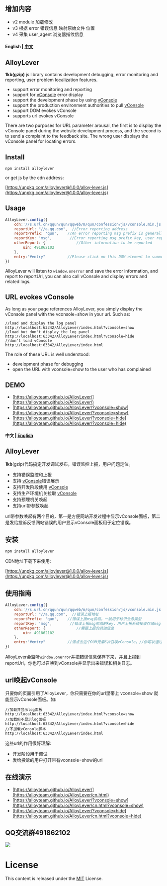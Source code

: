 ﻿## 增加内容
* v2 module 加载修改
* v3 根据 error 错误信息 映射原始文件 位置
* v4 采集 user_agent 浏览器指纹信息

#### English | [﻿中文](https://github.com/AlloyTeam/AlloyLever#中文--english)

## AlloyLever

**1kb(gzip)** js library contains development debugging, error monitoring and reporting, user problem localization features.

* support error monitoring and reporting
* support for [vConsole](https://github.com/WechatFE/vConsole) error display
* support the development phase by using [vConsole](https://github.com/WechatFE/vConsole)
* support the production environment authorities to pull [vConsole](https://github.com/WechatFE/vConsole)
* support DOM evokes vConsole
* supports url evokes vConsole

There are two purposes for URL parameter arousal, the first is to display the vConsole panel during the website development process, and the second is to send a complaint to the feedback site. The wrong user displays the vConsole panel for locating errors.

## Install

```
npm install alloylever
```

or get js by the cdn address:

[https://unpkg.com/alloylever@1.0.0/alloy-lever.js](https://unpkg.com/alloylever@1.0.0/alloy-lever.js)

## Usage

```js
AlloyLever.config({
    cdn:'//s.url.cn/qqun/qun/qqweb/m/qun/confession/js/vconsole.min.js',  //vconsole CDN address
    reportUrl: "//a.qq.com",  //Error reporting address
    reportPrefix: 'qun',    //An error reporting msg prefix is generally used to differentiate business types
    reportKey: 'msg',        //Error reporting msg prefix key, user reporting system receives storage msg
    otherReport: {              //Other information to be reported
        uin: 491862102
    },
    entry:"#entry"          //Please click on this DOM element to summon vConsole 6 times. You can use AlloyLever.entry('#entry2') add more entry
})
```

AlloyLever will listen to `window.onerror` and save the error information, and report to reportUrl, you can also call vConsole and display errors and related logs.

## URL evokes vConsole

As long as your page references AlloyLever, you simply display the vConsole panel with the vconsole=show in your url. Such as:

```
//load and display the log panel
http://localhost:63342/AlloyLever/index.html?vconsole=show
//load but don't display the log panel
http://localhost:63342/AlloyLever/index.html?vconsole=hide
//don't load vConsole
http://localhost:63342/AlloyLever/index.html
```

The role of these URL is well understood:

* development phase for debugging
* open the URL with vconsole=show to the user who has complained

## DEMO

* [https://alloyteam.github.io/AlloyLever/](https://alloyteam.github.io/AlloyLever/)
* [https://alloyteam.github.io/AlloyLever/?vconsole=show](https://alloyteam.github.io/AlloyLever/?vconsole=show)
* [https://alloyteam.github.io/AlloyLever/?vconsole=hide](https://alloyteam.github.io/AlloyLever/?vconsole=hide)

#### 中文 | [English](https://github.com/AlloyTeam/AlloyLever#english--中文)

## AlloyLever

**1kb**(gzip)代码搞定开发调试发布，错误监控上报，用户问题定位。

* 支持错误监控和上报
* 支持 [vConsole](https://github.com/WechatFE/vConsole)错误展示
* 支持开发阶段使用 [vConsole](https://github.com/WechatFE/vConsole)
* 支持生产环境机关拉取 [vConsole](https://github.com/WechatFE/vConsole)
* 支持预埋机关唤起
* 支持url带参数唤起

url带参数唤起有两个目的，第一是方便网站开发过程中显示vConsole面板，第二是发给投诉反馈网站错误的用户显示vConsole面板用于定位错误。

## 安装

```
npm install alloylever
```

CDN地址下载下来使用:

[https://unpkg.com/alloylever@1.0.0/alloy-lever.js](https://unpkg.com/alloylever@1.0.0/alloy-lever.js)

## 使用指南

```js
AlloyLever.config({
    cdn:'//s.url.cn/qqun/qun/qqweb/m/qun/confession/js/vconsole.min.js',  //vconsole的CDN地址
    reportUrl: "//a.qq.com",  //错误上报地址
    reportPrefix: 'qun',    //错误上报msg前缀，一般用于标识业务类型
    reportKey: 'msg',        //错误上报msg前缀的key，用户上报系统接收存储msg
    otherReport: {              //需要上报的其他信息
        uin: 491862102
    },
    entry:"#entry"          //请点击这个DOM元素6次召唤vConsole。//你可以通过AlloyLever.entry('#entry2')设置多个机关入口召唤神龙
})
```

AlloyLever会监听`window.onerror`并把错误信息保存下来，并且上报到reportUrl，你也可以召唤到vConsole并显示出来错误和相关日志。

## url唤起vConsole

只要你的页面引用了AlloyLever，你只需要在你的url里带上 vconsole=show 就能显示vConsole面板。如:

```
//加载并显示log面板
http://localhost:63342/AlloyLever/index.html?vconsole=show
//加载但不显示log面板
http://localhost:63342/AlloyLever/index.html?vconsole=hide
//不加载vConsole脚本
http://localhost:63342/AlloyLever/index.html
```

这些url的作用很好理解:

* 开发阶段用于调试
* 发给投诉的用户打开带有vconsole=show的url

## 在线演示

* [https://alloyteam.github.io/AlloyLever/](https://alloyteam.github.io/AlloyLever/cn.html)
* [https://alloyteam.github.io/AlloyLever/?vconsole=show](https://alloyteam.github.io/AlloyLever/cn.html?vconsole=show)
* [https://alloyteam.github.io/AlloyLever/?vconsole=hide](https://alloyteam.github.io/AlloyLever/cn.html?vconsole=hide)

## QQ交流群491862102

![](http://images2015.cnblogs.com/blog/105416/201706/105416-20170608111929012-1329379940.png)

# License
This content is released under the [MIT](http://opensource.org/licenses/MIT) License.

